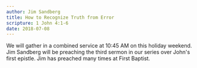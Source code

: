 ```yaml
---
author: Jim Sandberg
title: How to Recognize Truth from Error
scripture: 1 John 4:1-6
date: 2018-07-08
---
```


We will gather in a combined service at 10:45 AM on this holiday weekend. Jim Sandberg will be preaching the third sermon in our series over John's first epistle. Jim has preached many times at First Baptist.
